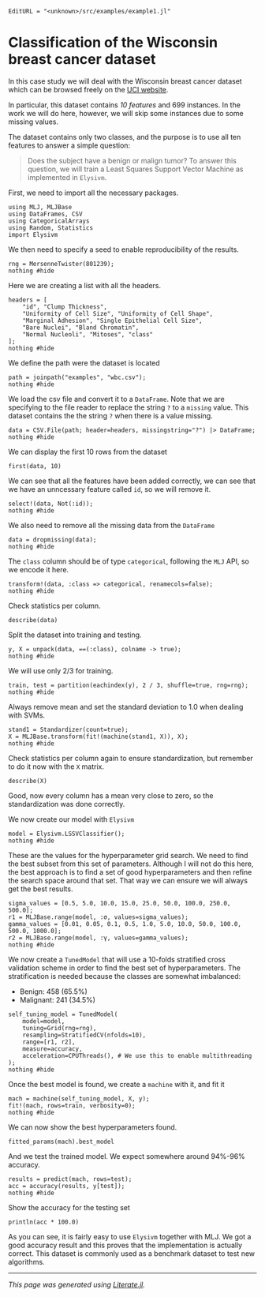 ```@meta
EditURL = "<unknown>/src/examples/example1.jl"
```

# Classification of the Wisconsin breast cancer dataset

In this case study we will deal with the Wisconsin breast cancer dataset which can be
browsed freely on the [UCI website](https://archive.ics.uci.edu/ml/datasets/Breast+Cancer+Wisconsin+(Diagnostic)).

In particular, this dataset contains *10 features* and 699 instances. In the work we
will do here, however, we will skip some instances due to some missing values.

The dataset contains only two classes, and the purpose is to use all ten features to
answer a simple question:
> Does the subject have a benign or malign tumor?
To answer this question, we will train a Least Squares Support Vector Machine as
implemented in `Elysivm`.

First, we need to import all the necessary packages.

```@example example1
using MLJ, MLJBase
using DataFrames, CSV
using CategoricalArrays
using Random, Statistics
import Elysivm
```

We then need to specify a seed to enable reproducibility of the results.

```@example example1
rng = MersenneTwister(801239);
nothing #hide
```

Here we are creating a list with all the headers.

```@example example1
headers = [
	"id", "Clump Thickness",
	"Uniformity of Cell Size", "Uniformity of Cell Shape",
	"Marginal Adhesion", "Single Epithelial Cell Size",
	"Bare Nuclei", "Bland Chromatin",
	"Normal Nucleoli", "Mitoses", "class"
];
nothing #hide
```

We define the path were the dataset is located

```@example example1
path = joinpath("examples", "wbc.csv");
nothing #hide
```

We load the csv file and convert it to a `DataFrame`. Note that we are specifying
to the file reader to replace the string `?` to a `missing` value. This dataset contains
the the string `?` when there is a value missing.

```@example example1
data = CSV.File(path; header=headers, missingstring="?") |> DataFrame;
nothing #hide
```

We can display the first 10 rows from the dataset

```@example example1
first(data, 10)
```

We can see that all the features have been added correctly, we can see that we have
an unncessary feature called `id`, so we will remove it.

```@example example1
select!(data, Not(:id));
nothing #hide
```

We also need to remove all the missing data from the `DataFrame`

```@example example1
data = dropmissing(data);
nothing #hide
```

The `class` column should be of type `categorical`, following the `MLJ` API, so we
encode it here.

```@example example1
transform!(data, :class => categorical, renamecols=false);
nothing #hide
```

Check statistics per column.

```@example example1
describe(data)
```

Split the dataset into training and testing.

```@example example1
y, X = unpack(data, ==(:class), colname -> true);
nothing #hide
```

We will use only 2/3 for training.

```@example example1
train, test = partition(eachindex(y), 2 / 3, shuffle=true, rng=rng);
nothing #hide
```

Always remove mean and set the standard deviation to 1.0 when dealing with SVMs.

```@example example1
stand1 = Standardizer(count=true);
X = MLJBase.transform(fit!(machine(stand1, X)), X);
nothing #hide
```

Check statistics per column again to ensure standardization, but remember to do it now
with the `X` matrix.

```@example example1
describe(X)
```

Good, now every column has a mean very close to zero, so the standardization was
done correctly.

We now create our model with `Elysivm`

```@example example1
model = Elysivm.LSSVClassifier();
nothing #hide
```

These are the values for the hyperparameter grid search. We need to find the best subset
from this set of parameters.
Although I will not do this here, the best approach is to find a set of good hyperparameters
and then refine the search space around that set. That way we can ensure we will always get
the best results.

```@example example1
sigma_values = [0.5, 5.0, 10.0, 15.0, 25.0, 50.0, 100.0, 250.0, 500.0];
r1 = MLJBase.range(model, :σ, values=sigma_values);
gamma_values = [0.01, 0.05, 0.1, 0.5, 1.0, 5.0, 10.0, 50.0, 100.0, 500.0, 1000.0];
r2 = MLJBase.range(model, :γ, values=gamma_values);
nothing #hide
```

We now create a `TunedModel` that will use a 10-folds stratified cross validation scheme
in order to find the best set of hyperparameters. The stratification is needed because
the classes are somewhat imbalanced:
- Benign: 458 (65.5%)
- Malignant: 241 (34.5%)

```@example example1
self_tuning_model = TunedModel(
    model=model,
    tuning=Grid(rng=rng),
    resampling=StratifiedCV(nfolds=10),
    range=[r1, r2],
    measure=accuracy,
    acceleration=CPUThreads(), # We use this to enable multithreading
);
nothing #hide
```

Once the best model is found, we create a `machine` with it, and fit it

```@example example1
mach = machine(self_tuning_model, X, y);
fit!(mach, rows=train, verbosity=0);
nothing #hide
```

We can now show the best hyperparameters found.

```@example example1
fitted_params(mach).best_model
```

And we test the trained model. We expect somewhere around 94%-96% accuracy.

```@example example1
results = predict(mach, rows=test);
acc = accuracy(results, y[test]);
nothing #hide
```

Show the accuracy for the testing set

```@example example1
println(acc * 100.0)
```

As you can see, it is fairly easy to use `Elysivm` together with MLJ. We got a good
accuracy result and this proves that the implementation is actually correct. This
dataset is commonly used as a benchmark dataset to test new algorithms.

---

*This page was generated using [Literate.jl](https://github.com/fredrikekre/Literate.jl).*

